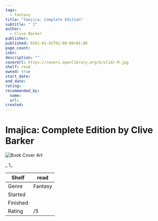 ```yaml
---
tags:
  - Fantasy
title: "Imajica: Complete Edition"
subtitle: " 1"
author:
  - Clive Barker
publisher:
published: 0101-01-01T01:00:00+01:00
page_count:
isbn:
description: ""
coverUrl: https://covers.openlibrary.org/b/olid/-M.jpg
shelf: read
owned: true
start_date:
end_date:
rating:
recommended_by:
  name:
  url:
created:
---
```


# Imajica: Complete Edition by Clive Barker

![Book Cover Art](https://covers.openlibrary.org/b/olid/-M.jpg)

_ 1_

| Shelf | read |
| --- | --- |
| Genre | Fantasy |
| Started |  |
| Finished |  |
| Rating | /5 |
